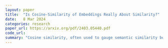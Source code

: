 ```yaml
---
layout: paper
title:  "Is Cosine-Similarity of Embeddings Really About Similarity?"
date:   8 Mar 2024
categories: research
paper_url: https://arxiv.org/pdf/2403.05440.pdf
code_url: 
summary: "Cosine similarity, often used to gauge semantic similarity between high-dimensional objects by comparing low-dimensional feature embeddings, can yield variable results compared to unnormalized dot products. We investigate this phenomenon by analyzing embeddings from regularized linear models, revealing that cosine similarity can produce arbitrary and even meaningless similarities. This applies not only to linear models but also to deep models due to the implicit effects of various regularizations. Consequently, we advise against relying solely on cosine similarity and suggest exploring alternative approaches."
---
```


